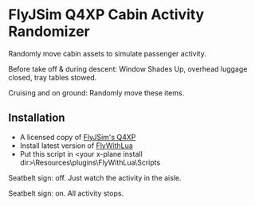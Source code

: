 # FlyJSim Q4XP Cabin Activity Randomizer

Randomly move cabin assets to simulate passenger activity.

Before take off & during descent: Window Shades Up, overhead luggage closed, tray tables stowed.

Cruising and on ground: Randomly move these items.

## Installation
- A licensed copy of [FlyJSim's Q4XP](https://www.flyjsim.com/q4xp)
- Install latest version of [FlyWithLua](https://github.com/X-Friese/FlyWithLua)
- Put this script in \<your x-plane install dir>\Resources\plugins\FlyWithLua\Scripts

Seatbelt sign: off. Just watch the activity in the aisle.

Seatbelt sign: on. All activity stops.
